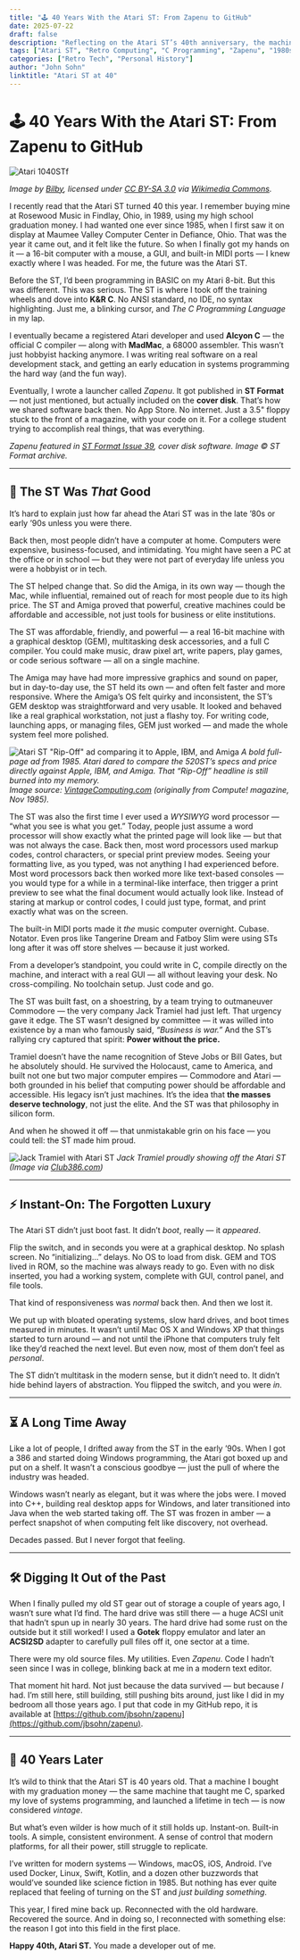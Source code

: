 ```yaml
---
title: "🕹️ 40 Years With the Atari ST: From Zapenu to GitHub"
date: 2025-07-22
draft: false
description: "Reflecting on the Atari ST’s 40th anniversary, the machine that launched my programming journey — from cover disks to GitHub."
tags: ["Atari ST", "Retro Computing", "C Programming", "Zapenu", "1980s", "MIDI"]
categories: ["Retro Tech", "Personal History"]
author: "John Sohn"
linktitle: "Atari ST at 40"
---
```


# 🕹️ 40 Years With the Atari ST: From Zapenu to GitHub

![Atari 1040STf](/images/atari-1040STf.jpg)

*Image by [Bilby](https://commons.wikimedia.org/wiki/User:Bilby), licensed under [CC BY-SA 3.0](https://creativecommons.org/licenses/by-sa/3.0/) via [Wikimedia Commons](https://commons.wikimedia.org/wiki/File:Atari_1040STf.jpg).*

I recently read that the Atari ST turned 40 this year. I remember buying mine at Rosewood Music in Findlay, Ohio, in 1989, using my high school graduation money. I had wanted one ever since 1985, when I first saw it on display at Maumee Valley Computer Center in Defiance, Ohio. That was the year it came out, and it felt like the future. So when I finally got my hands on it — a 16-bit computer with a mouse, a GUI, and built-in MIDI ports — I knew exactly where I was headed. For me, the future was the Atari ST.

Before the ST, I’d been programming in BASIC on my Atari 8-bit. But this was different. This was serious. The ST is where I took off the training wheels and dove into **K&R C**. No ANSI standard, no IDE, no syntax highlighting. Just me, a blinking cursor, and *The C Programming Language* in my lap.

I eventually became a registered Atari developer and used **Alcyon C** — the official C compiler — along with **MadMac**, a 68000 assembler. This wasn’t just hobbyist hacking anymore. I was writing real software on a real development stack, and getting an early education in systems programming the hard way (and the fun way).

Eventually, I wrote a launcher called *Zapenu*. It got published in **ST Format** — not just mentioned, but actually included on the **cover disk**. That’s how we shared software back then. No App Store. No internet. Just a 3.5" floppy stuck to the front of a magazine, with your code on it. For a college student trying to accomplish real things, that was everything.

*Zapenu featured in [ST Format Issue 39](https://stformat.com/stf39/index.html), cover disk software. Image © ST Format archive.*


---

## 👑 The ST Was *That* Good

It’s hard to explain just how far ahead the Atari ST was in the late ’80s or early ’90s unless you were there.

Back then, most people didn’t have a computer at home. Computers were expensive, business-focused, and intimidating. You might have seen a PC at the office or in school — but they were not part of everyday life unless you were a hobbyist or in tech.

The ST helped change that. So did the Amiga, in its own way — though the Mac, while influential, remained out of reach for most people due to its high price. The ST and Amiga proved that powerful, creative machines could be affordable and accessible, not just tools for business or elite institutions.

The ST was affordable, friendly, and powerful — a real 16-bit machine with a graphical desktop (GEM), multitasking desk accessories, and a full C compiler. You could make music, draw pixel art, write papers, play games, or code serious software — all on a single machine.

The Amiga may have had more impressive graphics and sound on paper, but in day-to-day use, the ST held its own — and often felt faster and more responsive. Where the Amiga’s OS felt quirky and inconsistent, the ST’s GEM desktop was straightforward and very usable. It looked and behaved like a real graphical workstation, not just a flashy toy. For writing code, launching apps, or managing files, GEM just worked — and made the whole system feel more polished.

![Atari ST "Rip-Off" ad comparing it to Apple, IBM, and Amiga](/images/power-without-price.jpg)
*A bold full-page ad from 1985. Atari dared to compare the 520ST’s specs and price directly against Apple, IBM, and Amiga. That “Rip-Off” headline is still burned into my memory.*  
*Image source: [VintageComputing.com](https://www.vintagecomputing.com/?p=1117) (originally from *Compute!* magazine, Nov 1985).*


The ST was also the first time I ever used a *WYSIWYG* word processor — “what you see is what you get.” Today, people just assume a word processor will show exactly what the printed page will look like — but that was not always the case. Back then, most word processors used markup codes, control characters, or special print preview modes. Seeing your formatting live, as you typed, was not anything I had experienced before. Most word processors back then worked more like text-based consoles — you would type for a while in a terminal-like interface, then trigger a print preview to see what the final document would actually look like. Instead of staring at markup or control codes, I could just type, format, and print exactly what was on the screen. 

The built-in MIDI ports made it *the* music computer overnight. Cubase. Notator. Even pros like Tangerine Dream and Fatboy Slim were using STs long after it was off store shelves — because it just worked.

From a developer’s standpoint, you could write in C, compile directly on the machine, and interact with a real GUI — all without leaving your desk. No cross-compiling. No toolchain setup. Just code and go.

The ST was built fast, on a shoestring, by a team trying to outmaneuver Commodore — the very company Jack Tramiel had just left. That urgency gave it edge. The ST wasn’t designed by committee — it was willed into existence by a man who famously said, *“Business is war.”* And the ST’s rallying cry captured that spirit: **Power without the price.**

Tramiel doesn’t have the name recognition of Steve Jobs or Bill Gates, but he absolutely should. He survived the Holocaust, came to America, and built not one but two major computer empires — Commodore and Atari — both grounded in his belief that computing power should be affordable and accessible. His legacy isn’t just machines. It’s the idea that **the masses deserve technology**, not just the elite. And the ST was that philosophy in silicon form.

And when he showed it off — that unmistakable grin on his face — you could tell: the ST made him proud. 

![Jack Tramiel with Atari ST](/images/tramiel.png)
*Jack Tramiel proudly showing off the Atari ST (Image via [Club386.com](https://www.club386.com/the-roundup-jack-tramiels-birthday-news-extras/))*

---

## ⚡ Instant-On: The Forgotten Luxury

The Atari ST didn’t just boot fast. It didn’t *boot*, really — it *appeared*.

Flip the switch, and in seconds you were at a graphical desktop. No splash screen. No “initializing...” delays. No OS to load from disk. GEM and TOS lived in ROM, so the machine was always ready to go. Even with no disk inserted, you had a working system, complete with GUI, control panel, and file tools.

That kind of responsiveness was *normal* back then. And then we lost it.

We put up with bloated operating systems, slow hard drives, and boot times measured in minutes. It wasn’t until Mac OS X and Windows XP that things started to turn around — and not until the iPhone that computers truly felt like they’d reached the next level. But even now, most of them don’t feel as *personal*.

The ST didn’t multitask in the modern sense, but it didn’t need to. It didn’t hide behind layers of abstraction. You flipped the switch, and you were *in*.

---

## ⏳ A Long Time Away

Like a lot of people, I drifted away from the ST in the early ’90s. When I got a 386 and started doing Windows programming, the Atari got boxed up and put on a shelf. It wasn’t a conscious goodbye — just the pull of where the industry was headed.

Windows wasn’t nearly as elegant, but it was where the jobs were. I moved into C++, building real desktop apps for Windows, and later transitioned into Java when the web started taking off. The ST was frozen in amber — a perfect snapshot of when computing felt like discovery, not overhead.

Decades passed. But I never forgot that feeling.

---

## 🛠️ Digging It Out of the Past

When I finally pulled my old ST gear out of storage a couple of years ago, I wasn’t sure what I’d find. The hard drive was still there — a huge ACSI unit that hadn’t spun up in nearly 30 years. The hard drive had some rust on the outside but it still worked! I used a **Gotek** floppy emulator and later an **ACSI2SD** adapter to carefully pull files off it, one sector at a time.

There were my old source files. My utilities. Even *Zapenu*. Code I hadn’t seen since I was in college, blinking back at me in a modern text editor.

That moment hit hard. Not just because the data survived — but because *I* had. I’m still here, still building, still pushing bits around, just like I did in my bedroom all those years ago. I put that code in my GitHub repo, it is available at [https://github.com/jbsohn/zapenu](https://github.com/jbsohn/zapenu).

---

## 🎂 40 Years Later

It’s wild to think that the Atari ST is 40 years old. That a machine I bought with my graduation money — the same machine that taught me C, sparked my love of systems programming, and launched a lifetime in tech — is now considered *vintage*.

But what’s even wilder is how much of it still holds up. Instant-on. Built-in tools. A simple, consistent environment. A sense of control that modern platforms, for all their power, still struggle to replicate.

I’ve written for modern systems — Windows, macOS, iOS, Android. I’ve used Docker, Linux, Swift, Kotlin, and a dozen other buzzwords that would’ve sounded like science fiction in 1985. But nothing has ever quite replaced that feeling of turning on the ST and *just building something*.

This year, I fired mine back up. Reconnected with the old hardware. Recovered the source. And in doing so, I reconnected with something else: the reason I got into this field in the first place.

**Happy 40th, Atari ST.**
You made a developer out of me.
